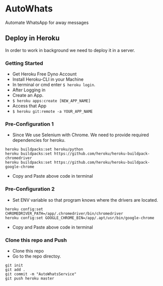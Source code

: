 # AutoWhats
Automate WhatsApp for away messages
## Deploy in Heroku
In order to work in background we need to deploy it in a server.
### Getting Started
- Get Heroku Free Dyno Account
- Install Heroku-CLI in your Machine
- In terminal or cmd enter `$ heroku login`.
- After Logging in
- Create an App.
- `$ heroku apps:create [NEW_APP_NAME]`
- Access that App
- `$ heroku git:remote -a YOUR_APP_NAME`

### Pre-Configuration 1
- Since We use Selenium with Chrome. We need to provide required dependencies for heroku.
```
heroku buildpacks:set heroku/python
heroku buildpacks:set https://github.com/heroku/heroku-buildpack-chromedriver
heroku buildpacks:set https://github.com/heroku/heroku-buildpack-google-chrome
```
- Copy and Paste above code in terminal
### Pre-Configuration 2
- Set ENV variable so that program knows where the drivers are located.
```
heroku config:set CHROMEDRIVER_PATH=/app/.chromedriver/bin/chromedriver
heroku config:set GOOGLE_CHROME_BIN=/app/.apt/usr/bin/google-chrome
```
- Copy and Paste above code in terminal
### Clone this repo and Push
- Clone this repo
- Go to the repo directoy.
```
git init
git add .
git commit -m "AutoWhatsService"
git push heroku master
```
